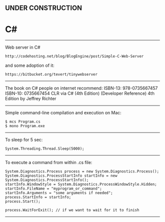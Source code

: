 
## UNDER CONSTRUCTION

# C#

---

Web server in C#

    http://codehosting.net/blog/BlogEngine/post/Simple-C-Web-Server

and some adoption of it:

    https://bitbucket.org/tevert/tinywebserver

---

The book on C# people on internet recommend:
ISBN-13: 978-0735667457
ISBN-10: 0735667454
CLR via C# (4th Edition) (Developer Reference) 4th Edition
by Jeffrey Richter 

---

Simple command-line compilation and execution on Mac:

    $ mcs Program.cs 
    $ mono Program.exe
    
---

To sleep for 5 sec:

    System.Threading.Thread.Sleep(5000);

---

To execute a command from within .cs file:

    System.Diagnostics.Process process = new System.Diagnostics.Process();
    System.Diagnostics.ProcessStartInfo startInfo = new System.Diagnostics.ProcessStartInfo();
    startInfo.WindowStyle = System.Diagnostics.ProcessWindowStyle.Hidden;
    startInfo.FileName = "myprogram_or_command";
    startInfo.Arguments = "some arguments if needed";
    process.StartInfo = startInfo;
    process.Start();
  
    process.WaitForExit(); // if we want to wait for it to finish

---


